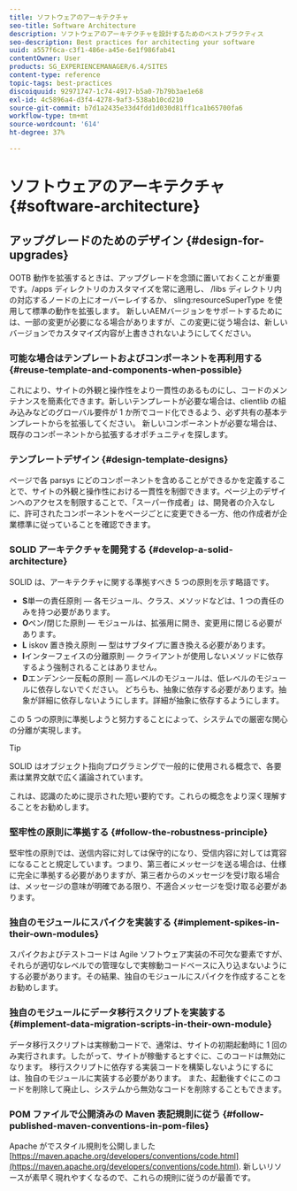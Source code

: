 ```yaml
---
title: ソフトウェアのアーキテクチャ
seo-title: Software Architecture
description: ソフトウェアのアーキテクチャを設計するためのベストプラクティス
seo-description: Best practices for architecting your software
uuid: a557f6ca-c3f1-486e-a45e-6e1f986fab41
contentOwner: User
products: SG_EXPERIENCEMANAGER/6.4/SITES
content-type: reference
topic-tags: best-practices
discoiquuid: 92971747-1c74-4917-b5a0-7b79b3ae1e68
exl-id: 4c5896a4-d3f4-4278-9af3-538ab10cd210
source-git-commit: b7d1a2435e33d4fdd1d030d81ff1ca1b65700fa6
workflow-type: tm+mt
source-wordcount: '614'
ht-degree: 37%

---
```


# ソフトウェアのアーキテクチャ{#software-architecture}

## アップグレードのためのデザイン {#design-for-upgrades}

OOTB 動作を拡張するときは、アップグレードを念頭に置いておくことが重要です。/apps ディレクトリのカスタマイズを常に適用し、 /libs ディレクトリ内の対応するノードの上にオーバーレイするか、 sling:resourceSuperType を使用して標準の動作を拡張します。 新しいAEMバージョンをサポートするためには、一部の変更が必要になる場合がありますが、この変更に従う場合は、新しいバージョンでカスタマイズ内容が上書きされないようにしてください。

### 可能な場合はテンプレートおよびコンポーネントを再利用する {#reuse-template-and-components-when-possible}

これにより、サイトの外観と操作性をより一貫性のあるものにし、コードのメンテナンスを簡素化できます。新しいテンプレートが必要な場合は、clientlib の組み込みなどのグローバル要件が 1 か所でコード化できるよう、必ず共有の基本テンプレートからを拡張してください。 新しいコンポーネントが必要な場合は、既存のコンポーネントから拡張するオポチュニティを探します。

### テンプレートデザイン {#design-template-designs}

ページで各 parsys にどのコンポーネントを含めることができるかを定義することで、サイトの外観と操作性における一貫性を制御できます。ページ上のデザインへのアクセスを制限することで、「スーパー作成者」は、開発者の介入なしに、許可されたコンポーネントをページごとに変更できる一方、他の作成者が企業標準に従っていることを確認できます。

### SOLID アーキテクチャを開発する {#develop-a-solid-architecture}

SOLID は、アーキテクチャに関する準拠すべき 5 つの原則を示す略語です。

* **S**&#x200B;単一の責任原則 — 各モジュール、クラス、メソッドなどは、1 つの責任のみを持つ必要があります。
* **O**&#x200B;ペン/閉じた原則 — モジュールは、拡張用に開き、変更用に閉じる必要があります。
* **L** iskov 置き換え原則 — 型はサブタイプに置き換える必要があります。
* **I**&#x200B;インターフェイスの分離原則 — クライアントが使用しないメソッドに依存するよう強制されることはありません。
* **D**&#x200B;エンデンシー反転の原則 — 高レベルのモジュールは、低レベルのモジュールに依存しないでください。 どちらも、抽象に依存する必要があります。抽象が詳細に依存しないようにします。詳細が抽象に依存するようにします。

この 5 つの原則に準拠しようと努力することによって、システムでの厳密な関心の分離が実現します。

>[!TIP]
>
>SOLID はオブジェクト指向プログラミングで一般的に使用される概念で、各要素は業界文献で広く議論されています。
>
>これは、認識のために提示された短い要約です。これらの概念をより深く理解することをお勧めします。

### 堅牢性の原則に準拠する {#follow-the-robustness-principle}

堅牢性の原則では、送信内容に対しては保守的になり、受信内容に対しては寛容になることと規定しています。つまり、第三者にメッセージを送る場合は、仕様に完全に準拠する必要がありますが、第三者からのメッセージを受け取る場合は、メッセージの意味が明確である限り、不適合メッセージを受け取る必要があります。

### 独自のモジュールにスパイクを実装する {#implement-spikes-in-their-own-modules}

スパイクおよびテストコードは Agile ソフトウェア実装の不可欠な要素ですが、それらが適切なレベルでの管理なしで実稼動コードベースに入り込まないようにする必要があります。その結果、独自のモジュールにスパイクを作成することをお勧めします。

### 独自のモジュールにデータ移行スクリプトを実装する {#implement-data-migration-scripts-in-their-own-module}

データ移行スクリプトは実稼動コードで、通常は、サイトの初期起動時に 1 回のみ実行されます。したがって、サイトが稼働するとすぐに、このコードは無効になります。 移行スクリプトに依存する実装コードを構築しないようにするには、独自のモジュールに実装する必要があります。 また、起動後すぐにこのコードを削除して廃止し、システムから無効なコードを削除することもできます。

### POM ファイルで公開済みの Maven 表記規則に従う {#follow-published-maven-conventions-in-pom-files}

Apache がでスタイル規則を公開しました [https://maven.apache.org/developers/conventions/code.html](https://maven.apache.org/developers/conventions/code.html). 新しいリソースが素早く現れやすくなるので、これらの規則に従うのが最善です。
